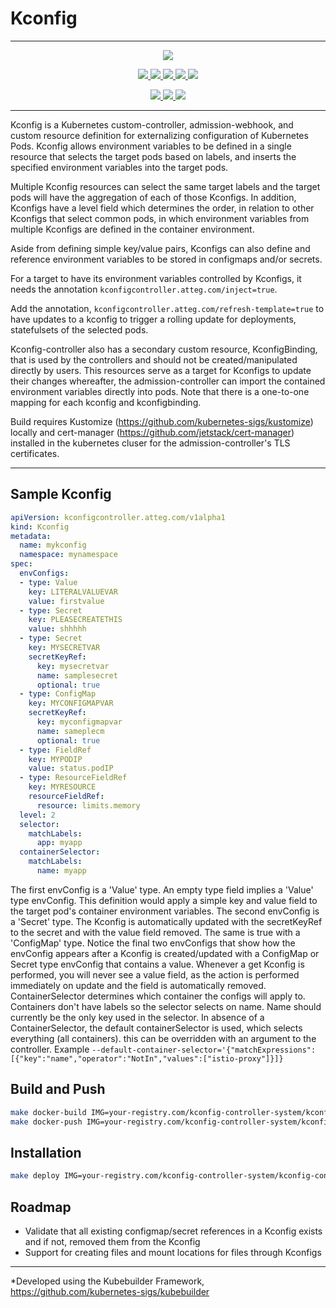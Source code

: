 # Kconfig

---

<p align="center">
  <a href="https://goreportcard.com/report/github.com/att-cloudnative-labs/kconfig-controller" alt="Go Report Card">
    <img src="https://goreportcard.com/badge/github.com/att-cloudnative-labs/kconfig-controller">
  </a>	
</p>
<p align="center">
    <a href="https://github.com/att-cloudnative-labs/kconfig-controller/graphs/contributors" alt="Contributors">
		<img src="https://img.shields.io/github/contributors/att-cloudnative-labs/kconfig-controller.svg">
	</a>
	<a href="https://github.com/att-cloudnative-labs/kconfig-controller/commits/master" alt="Commits">
		<img src="https://img.shields.io/github/commit-activity/m/att-cloudnative-labs/kconfig-controller.svg">
	</a>
	<a href="https://github.com/att-cloudnative-labs/kconfig-controller/pulls" alt="Open pull requests">
		<img src="https://img.shields.io/github/issues-pr-raw/att-cloudnative-labs/kconfig-controller.svg">
	</a>
	<a href="https://github.com/att-cloudnative-labs/kconfig-controller/pulls" alt="Closed pull requests">
    	<img src="https://img.shields.io/github/issues-pr-closed-raw/att-cloudnative-labs/kconfig-controller.svg">
	</a>
	<a href="https://github.com/att-cloudnative-labs/kconfig-controller/issues" alt="Issues">
		<img src="https://img.shields.io/github/issues-raw/att-cloudnative-labs/kconfig-controller.svg">
	</a>
	</p>
<p align="center">
	<a href="https://github.com/att-cloudnative-labs/kconfig-controller/stargazers" alt="Stars">
		<img src="https://img.shields.io/github/stars/att-cloudnative-labs/kconfig-controller.svg?style=social">
	</a>	
	<a href="https://github.com/att-cloudnative-labs/kconfig-controller/watchers" alt="Watchers">
		<img src="https://img.shields.io/github/watchers/att-cloudnative-labs/kconfig-controller.svg?style=social">
	</a>	
	<a href="https://github.com/att-cloudnative-labs/kconfig-controller/network/members" alt="Forks">
		<img src="https://img.shields.io/github/forks/att-cloudnative-labs/kconfig-controller.svg?style=social">
	</a>	
</p>

----

Kconfig is a Kubernetes custom-controller, admission-webhook, and custom resource definition for externalizing configuration of Kubernetes Pods. Kconfig allows environment variables to be defined in a single resource that selects the target pods based on labels, and inserts the specified environment variables into the target pods.

Multiple Kconfig resources can select the same target labels and the target pods will have the aggregation of each of those Kconfigs. In addition, Kconfigs have a level field which determines the order, in relation to other Kconfigs that select common pods, in which environment variables from multiple Kconfigs are defined in the container environment.

Aside from defining simple key/value pairs, Kconfigs can also define and reference environment variables to be stored in configmaps and/or secrets.

For a target to have its environment variables controlled by Kconfigs, it needs the annotation ```kconfigcontroller.atteg.com/inject=true```.

Add the annotation, ```kconfigcontroller.atteg.com/refresh-template=true``` to have updates to a kconfig to trigger a rolling update for deployments, statefulsets of the selected pods.

Kconfig-controller also has a secondary custom resource, KconfigBinding, that is used by the controllers and should not be created/manipulated directly by users. This resources serve as a target for Kconfigs to update their changes whereafter, the admission-controller can import the contained environment variables directly into pods. Note that there is a one-to-one mapping for each kconfig and kconfigbinding.

Build requires Kustomize (https://github.com/kubernetes-sigs/kustomize) locally and cert-manager (https://github.com/jetstack/cert-manager) installed in the kubernetes cluser for the admission-controller's TLS certificates.

----

## Sample Kconfig

```yaml
apiVersion: kconfigcontroller.atteg.com/v1alpha1
kind: Kconfig
metadata:
  name: mykconfig
  namespace: mynamespace
spec:
  envConfigs:
  - type: Value
    key: LITERALVALUEVAR
    value: firstvalue
  - type: Secret
    key: PLEASECREATETHIS
    value: shhhhh
  - type: Secret
    key: MYSECRETVAR
    secretKeyRef:
      key: mysecretvar
      name: samplesecret
      optional: true
  - type: ConfigMap
    key: MYCONFIGMAPVAR
    secretKeyRef:
      key: myconfigmapvar
      name: sameplecm
      optional: true
  - type: FieldRef
    key: MYPODIP
    value: status.podIP
  - type: ResourceFieldRef
    key: MYRESOURCE
    resourceFieldRef:
      resource: limits.memory
  level: 2
  selector:
    matchLabels:
      app: myapp
  containerSelector:
    matchLabels:
      name: myapp

```

The first envConfig is a 'Value' type. An empty type field implies a 'Value' type envConfig. This definition would apply a simple key and value field to the target pod's container environment variables. The second envConfig is a 'Secret' type. The Kconfig is automatically updated with the secretKeyRef to the secret and with the value field removed. The same is true with a 'ConfigMap' type. Notice the final two envConfigs that show how the envConfig appears after a Kconfig is created/updated with a ConfigMap or Secret type envConfig that contains a value. Whenever a get Kconfig is performed, you will never see a value field, as the action is performed immediately on update and the field is automatically removed. ContainerSelector determines which container the configs will apply to. Containers don't have labels so the selector selects on name. Name should currently be the only key used in the selector. In absence of a ContainerSelector, the default containerSelector is used, which selects everything (all containers). this can be overridden with an argument to the controller. Example ```--default-container-selector='{"matchExpressions":[{"key":"name","operator":"NotIn","values":["istio-proxy"]}]}```

## Build and Push

```bash
make docker-build IMG=your-registry.com/kconfig-controller-system/kconfig-controller:v1beta1
make docker-push IMG=your-registry.com/kconfig-controller-system/kconfig-controller:v1beta1
```

## Installation

```bash
make deploy IMG=your-registry.com/kconfig-controller-system/kconfig-controller:v1beta1
```

## Roadmap

* Validate that all existing configmap/secret references in a Kconfig exists and if not, removed them from the Kconfig
* Support for creating files and mount locations for files through Kconfigs

---

*Developed using the Kubebuilder Framework, https://github.com/kubernetes-sigs/kubebuilder